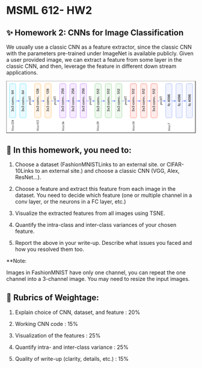 # MSML 612- HW2

## :sparkles: Homework 2: CNNs for Image Classification

We usually use a classic CNN as a feature extractor, since the classic CNN with the parameters pre-trained under ImageNet is available publicly. Given a user provided image, we can extract a feature from some layer in the classic CNN, and then, leverage the feature in different down stream applications.

![A sample Framework](framework.png)

## :scroll:  In this homework, you need to:

1. Choose a dataset (FashionMNISTLinks to an external site. or CIFAR-10Links to an external site.) and choose a classic CNN (VGG, Alex, ResNet…).

2. Choose a feature and extract this feature from each image in the dataset. You need to decide which feature (one or multiple channel in a conv layer, or the neurons in a FC layer, etc.)

3. Visualize the extracted features from all images using TSNE.

4. Quantify the intra-class and inter-class variances of your chosen feature.

5. Report the above in your write-up. Describe what issues you faced and how you resolved them too.

**Note:

Images in FashionMNIST have only one channel, you can repeat the one channel into a 3-channel image.
You may need to resize the input images.

## :briefcase: Rubrics of Weightage:

1. Explain choice of CNN, dataset, and feature : 20%

2. Working CNN code : 15%

3. Visualization of the features : 25%

4. Quantify intra- and inter-class variance : 25% 

5. Quality of write-up (clarity, details, etc.) : 15%



